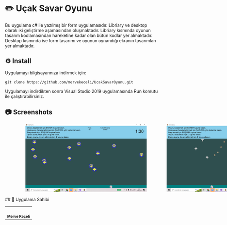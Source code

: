 # ✏️ Uçak Savar Oyunu

Bu uygulama c# ile yazılmış bir form uygulamasıdır. Libriary ve desktop olarak iki geliştirme aşamasından oluşmaktadır. Libriary kısmında oyunun tasarım kodlamasından hareketine kadar olan bütün kodlar yer almaktadır. Desktop kısmında ise form tasarımı ve oyunun oynandığı ekranın tasarımları yer almaktadır.


## ⚙️ Install

Uygulamayı bilgisayarınıza indirmek için:
```
git clone https://github.com/mervekeceli/UcakSavarOyunu.git
```
Uygulamayı indirdikten sonra Visual Studio 2019 uygulamasında Run komutu ile çalıştırabilirsiniz.

## 📷 Screenshots

<div style="display: flex; width: 1000px; justify-content: space-evenly;">
  <img src="https://github.com/mervekeceli/UcakSavarOyunu/blob/main/img/Ekran%20G%C3%B6r%C3%BCnt%C3%BCs%C3%BC%20(125).png" width="400px;" alt=""/>
  <img src="https://github.com/mervekeceli/UcakSavarOyunu/blob/main/img/Ekran%20G%C3%B6r%C3%BCnt%C3%BCs%C3%BC%20(126).png" width="400px;" alt=""/>
</div>

<br />
## 🎯 Uygulama Sahibi
<table>
  <tr>
    <td align="center"><a href="https://www.linkedin.com/in/merveekeceli/"><img src="https://avatars.githubusercontent.com/u/56134222?v=4" width="100px;" alt=""/><br /><sub><b>Merve Keçeli</b></sub></a><br /></td>
   </tr>
</table>
